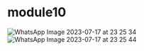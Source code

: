 # module10

![WhatsApp Image 2023-07-17 at 23 25 34](https://github.com/Nahin-CDR/Ostad-LiveTest/assets/45636041/83dd7bf4-ba02-4c9b-82fb-2933546403ec)
![WhatsApp Image 2023-07-17 at 23 25 44](https://github.com/Nahin-CDR/Ostad-LiveTest/assets/45636041/6c280da8-4357-4b6b-98b2-79c970848819)
